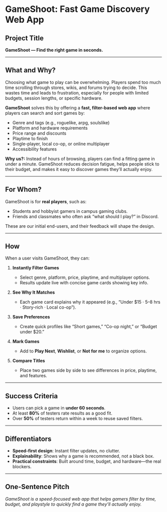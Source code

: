 # GameShoot: Fast Game Discovery Web App

## Project Title
**GameShoot — Find the right game in seconds.**

---

## What and Why?
Choosing what game to play can be overwhelming. Players spend too much time scrolling through stores, wikis, and forums trying to decide. This wastes time and leads to frustration, especially for people with limited budgets, session lengths, or specific hardware.

**GameShoot** solves this by offering a **fast, filter-based web app** where players can search and sort games by:
- Genre and tags (e.g., roguelike, arpg, soulslike)  
- Platform and hardware requirements  
- Price range and discounts  
- Playtime to finish  
- Single-player, local co-op, or online multiplayer  
- Accessibility features  

**Why us?:** Instead of hours of browsing, players can find a fitting game in under a minute. GameShoot reduces decision fatigue, helps people stick to their budget, and makes it easy to discover games they’ll actually enjoy.

---

## For Whom?
GameShoot is for **real players**, such as:
- Students and hobbyist gamers in campus gaming clubs.  
- Friends and classmates who often ask “what should I play?” in Discord.  

These are our initial end-users, and their feedback will shape the design.

---

## How
When a user visits GameShoot, they can:

1. **Instantly Filter Games**  
   - Select genre, platform, price, playtime, and multiplayer options.  
   - Results update live with concise game cards showing key info.  

2. **See Why It Matches**  
   - Each game card explains why it appeared (e.g., “Under $15 · 5–8 hrs · Story-rich · Local co-op”).  

3. **Save Preferences**  
   - Create quick profiles like “Short games,” “Co-op night,” or “Budget under $20.”  

4. **Mark Games**  
   - Add to **Play Next**, **Wishlist**, or **Not for me** to organize options.  

5. **Compare Titles**  
   - Place two games side by side to see differences in price, playtime, and features.  

---

## Success Criteria
- Users can pick a game in **under 60 seconds**.  
- At least **80%** of testers rate results as a good fit.  
- Over **50%** of testers return within a week to reuse saved filters.  

---

## Differentiators
- **Speed-first design**: Instant filter updates, no clutter.  
- **Explainability**: Shows why a game is recommended, not a black box.  
- **Practical constraints**: Built around time, budget, and hardware—the real blockers.  

---

## One-Sentence Pitch
*GameShoot is a speed-focused web app that helps gamers filter by time, budget, and playstyle to quickly find a game they’ll actually enjoy.*  
